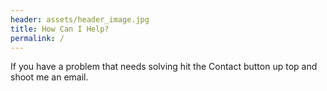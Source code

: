 ```yaml
---
header: assets/header_image.jpg
title: How Can I Help?
permalink: /
---
```


If you have a problem that needs solving hit the Contact button up
top and shoot me an email. 
